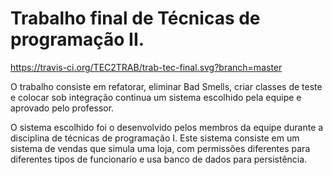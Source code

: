 # Trabalho final de Técnicas de programação II.
https://travis-ci.org/TEC2TRAB/trab-tec-final.svg?branch=master

O trabalho consiste em refatorar, eliminar Bad Smells, criar classes de teste e colocar sob integração continua um sistema escolhido pela
equipe e aprovado pelo professor.

O sistema escolhido foi o desenvolvido pelos membros da equipe durante a disciplina de técnicas de programação I. Este sistema consiste em um sistema de vendas que simula uma loja, com permissões diferentes para diferentes tipos de funcionario e usa banco de dados para persistência. 
